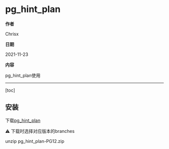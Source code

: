 # pg_hint_plan

**作者**

Chrisx

**日期**

2021-11-23

**内容**

pg_hint_plan使用

----

[toc]

## 安装

下载[pg_hint_plan](https://github.com/ossc-db/pg_hint_plan)

:warning: 下载时选择对应版本的branches

unzip pg_hint_plan-PG12.zip

<!--
/*+ Set temp_file_limit='20MB' */


小结
用户使用递归语句时一定要注意防止死循环，通过设置会话级别的temp_file_limit可以预防，还有一种方法是使用pg_hint_plan，在语句中使用HINT，例如：
/*+ 
  Set (temp_file_limit='10MB')
*/
with recursive t(c1,c2,info) as (select * from test where c1=9 union all select t2.* from test t2 join t on (t.c2 =t2.c1) ) select count(*) from t;

祝大家玩得开心，欢迎随时来 阿里云促膝长谈 业务需求 ，恭候光临。

阿里云的小伙伴们加油，努力做 最贴地气的云数据库 。
-->
